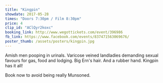 ```yaml
---
title: "Kingpin"
showdate: 2017-05-28
times: "Doors 7:30pm / Film 8:30pm"
price: 4
clip_id: "AClQyr2koxc"
booking_link: http://www.wegottickets.com/event/396986
fb_link: https://www.facebook.com/events/837471563069676/
poster_thumb: /assets/posters/kingpin.jpg
---
```

Amish men pooping in urinals. Varicose veined landladies demanding sexual favours for gas, food and lodging. Big Ern's hair. And a rubber hand. Kingpin has it all! 

Book now to avoid being really Munsoned.